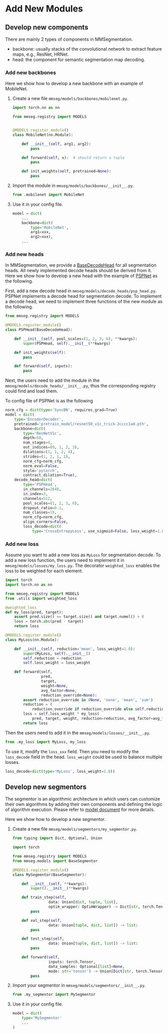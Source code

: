 # Add New Modules

## Develop new components

There are mainly 2 types of components in MMSegmentation.

- backbone: usually stacks of the convolutional network to extract feature maps, e.g., ResNet, HRNet.
- head: the component for semantic segmentation map decoding.

### Add new backbones

Here we show how to develop a new backbone with an example of MobileNet.

1. Create a new file `mmseg/models/backbones/mobilenet.py`.

   ```python
   import torch.nn as nn

   from mmseg.registry import MODELS


   @MODELS.register_module()
   class MobileNet(nn.Module):

       def __init__(self, arg1, arg2):
           pass

       def forward(self, x):  # should return a tuple
           pass

       def init_weights(self, pretrained=None):
           pass
   ```

2. Import the module in `mmseg/models/backbones/__init__.py`.

   ```python
   from .mobilenet import MobileNet
   ```

3. Use it in your config file.

   ```python
   model = dict(
       ...
       backbone=dict(
           type='MobileNet',
           arg1=xxx,
           arg2=xxx),
       ...
   ```

### Add new heads

In MMSegmentation, we provide a [BaseDecodeHead](https://github.com/open-mmlab/mmsegmentation/blob/1.x/mmseg/models/decode_heads/decode_head.py#L17) for all segmentation heads.
All newly implemented decode heads should be derived from it.
Here we show how to develop a new head with the example of [PSPNet](https://arxiv.org/abs/1612.01105) as the following.

First, add a new decode head in `mmseg/models/decode_heads/psp_head.py`.
PSPNet implements a decode head for segmentation decode.
To implement a decode head, we need to implement three functions of the new module as the following.

```python
from mmseg.registry import MODELS

@MODELS.register_module()
class PSPHead(BaseDecodeHead):

    def __init__(self, pool_scales=(1, 2, 3, 6), **kwargs):
        super(PSPHead, self).__init__(**kwargs)

    def init_weights(self):
        pass

    def forward(self, inputs):
        pass
```

Next, the users need to add the module in the `mmseg/models/decode_heads/__init__.py`, thus the corresponding registry could find and load them.

To config file of PSPNet is as the following

```python
norm_cfg = dict(type='SyncBN', requires_grad=True)
model = dict(
    type='EncoderDecoder',
    pretrained='pretrain_model/resnet50_v1c_trick-2cccc1ad.pth',
    backbone=dict(
        type='ResNetV1c',
        depth=50,
        num_stages=4,
        out_indices=(0, 1, 2, 3),
        dilations=(1, 1, 2, 4),
        strides=(1, 2, 1, 1),
        norm_cfg=norm_cfg,
        norm_eval=False,
        style='pytorch',
        contract_dilation=True),
    decode_head=dict(
        type='PSPHead',
        in_channels=2048,
        in_index=3,
        channels=512,
        pool_scales=(1, 2, 3, 6),
        dropout_ratio=0.1,
        num_classes=19,
        norm_cfg=norm_cfg,
        align_corners=False,
        loss_decode=dict(
            type='CrossEntropyLoss', use_sigmoid=False, loss_weight=1.0)))

```

### Add new loss

Assume you want to add a new loss as `MyLoss` for segmentation decode.
To add a new loss function, the users need to implement it in `mmseg/models/losses/my_loss.py`.
The decorator `weighted_loss` enables the loss to be weighted for each element.

```python
import torch
import torch.nn as nn

from mmseg.registry import MODELS
from .utils import weighted_loss

@weighted_loss
def my_loss(pred, target):
    assert pred.size() == target.size() and target.numel() > 0
    loss = torch.abs(pred - target)
    return loss

@MODELS.register_module()
class MyLoss(nn.Module):

    def __init__(self, reduction='mean', loss_weight=1.0):
        super(MyLoss, self).__init__()
        self.reduction = reduction
        self.loss_weight = loss_weight

    def forward(self,
                pred,
                target,
                weight=None,
                avg_factor=None,
                reduction_override=None):
        assert reduction_override in (None, 'none', 'mean', 'sum')
        reduction = (
            reduction_override if reduction_override else self.reduction)
        loss = self.loss_weight * my_loss(
            pred, target, weight, reduction=reduction, avg_factor=avg_factor)
        return loss
```

Then the users need to add it in the `mmseg/models/losses/__init__.py`.

```python
from .my_loss import MyLoss, my_loss

```

To use it, modify the `loss_xxx` field.
Then you need to modify the `loss_decode` field in the head.
`loss_weight` could be used to balance multiple losses.

```python
loss_decode=dict(type='MyLoss', loss_weight=1.0))
```

## Develop new segmentors

The segmentor is an algorithmic architecture in which users can customize their own algorithms by adding their own components and defining the logic of algorithm execution. Please refer to [model document](https://github.com/open-mmlab/mmsegmentation/blob/1.x/docs/en/advanced_guides/models.md) for more details.

Here we show how to develop a new segmentor.

1. Create a new file `mmseg/models/segmentors/my_segmentor.py`.

   ```python
   from typing import Dict, Optional, Union

   import torch

   from mmseg.registry import MODELS
   from mmseg.models import BaseSegmentor

   @MODELS.register_module()
   class MySegmentor(BaseSegmentor):

       def __init__(self, **kwargs):
           super().__init__(**kwargs)

       def train_step(self,
                   data: Union[dict, tuple, list],
                   optim_wrapper: OptimWrapper) -> Dict[str, torch.Tensor]:
           pass

       def val_step(self,
                   data: Union[tuple, dict, list]) -> list:
           pass

       def test_step(self,
                   data: Union[tuple, dict, list]) -> list:
           pass

       def forward(self,
                   inputs: torch.Tensor,
                   data_samples: Optional[list]=None,
                   mode: str='tensor') -> Union[Dict[str, torch.Tensor], list]:
           pass
   ```

2. Import your segmentor in `mmseg/models/segmentors/__init__.py`.

   ```python
   from .my_segmentor import MySegmentor
   ```

3. Use it in your config file.

   ```python
   model = dict(
       type='MySegmentor'
       ...
   )
   ```
